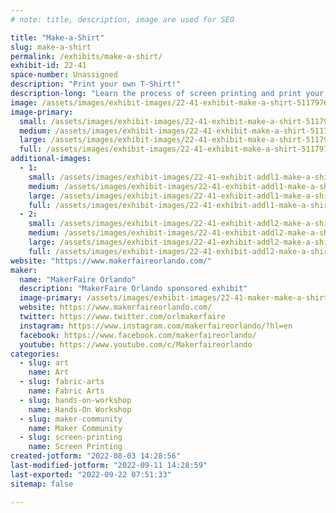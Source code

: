 ```yaml
---
# note: title, description, image are used for SEO

title: "Make-a-Shirt"
slug: make-a-shirt
permalink: /exhibits/make-a-shirt/
exhibit-id: 22-41
space-number: Unassigned
description: "Print your own T-Shirt!"
description-long: "Learn the process of screen printing and print your own commemorative 2022 MakerFaire Orlando T-Shirt. Note: There is an additional charge for this activity. Part of the proceeds from this activity will benefit the FIRST Robotics club that is running the exhibit. "
image: /assets/images/exhibit-images/22-41-exhibit-make-a-shirt-51179764687-4ee841920c-c-large.jpg
image-primary: 
  small: /assets/images/exhibit-images/22-41-exhibit-make-a-shirt-51179764687-4ee841920c-c-small.jpg
  medium: /assets/images/exhibit-images/22-41-exhibit-make-a-shirt-51179764687-4ee841920c-c-medium.jpg
  large: /assets/images/exhibit-images/22-41-exhibit-make-a-shirt-51179764687-4ee841920c-c-large.jpg
  full: /assets/images/exhibit-images/22-41-exhibit-make-a-shirt-51179764687-4ee841920c-c-full.jpg
additional-images: 
  - 1:
    small: /assets/images/exhibit-images/22-41-exhibit-addl1-make-a-shirt-51703025796-85a2ba2960-c-small.jpg
    medium: /assets/images/exhibit-images/22-41-exhibit-addl1-make-a-shirt-51703025796-85a2ba2960-c-medium.jpg
    large: /assets/images/exhibit-images/22-41-exhibit-addl1-make-a-shirt-51703025796-85a2ba2960-c-large.jpg
    full: /assets/images/exhibit-images/22-41-exhibit-addl1-make-a-shirt-51703025796-85a2ba2960-c-full.jpg
  - 2:
    small: /assets/images/exhibit-images/22-41-exhibit-addl2-make-a-shirt-51703310798-f819013a9b-c-small.jpg
    medium: /assets/images/exhibit-images/22-41-exhibit-addl2-make-a-shirt-51703310798-f819013a9b-c-medium.jpg
    large: /assets/images/exhibit-images/22-41-exhibit-addl2-make-a-shirt-51703310798-f819013a9b-c-large.jpg
    full: /assets/images/exhibit-images/22-41-exhibit-addl2-make-a-shirt-51703310798-f819013a9b-c-full.jpg
website: "https://www.makerfaireorlando.com/"
maker: 
  name: "MakerFaire Orlando"
  description: "MakerFaire Orlando sponsored exhibit"
  image-primary: /assets/images/exhibit-images/22-41-maker-make-a-shirt-21-142-maker-learn-to-solder-download-medium-medium.png
  website: https://www.makerfaireorlando.com/
  twitter: https://www.twitter.com/orlmakerfaire
  instagram: https://www.instagram.com/makerfaireorlando/?hl=en
  facebook: https://www.facebook.com/makerfaireorlando/
  youtube: https://www.youtube.com/c/Makerfaireorlando
categories: 
  - slug: art
    name: Art
  - slug: fabric-arts
    name: Fabric Arts
  - slug: hands-on-workshop
    name: Hands-On Workshop
  - slug: maker-community
    name: Maker Community
  - slug: screen-printing
    name: Screen Printing
created-jotform: "2022-08-03 14:28:56"
last-modified-jotform: "2022-09-11 14:28:59"
last-exported: "2022-09-22 07:51:33"
sitemap: false

---
```


